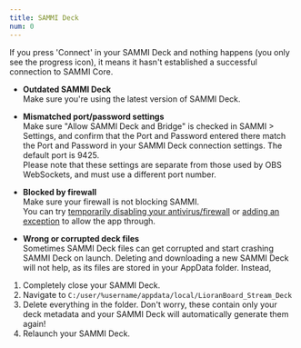 ```yaml
---
title: SAMMI Deck
num: 0
---
```


If you press 'Connect' in your SAMMI Deck and nothing happens (you only see the progress icon), it means it hasn't established a successful connection to SAMMI Core.

- **Outdated SAMMI Deck**\
Make sure you're using the latest version of SAMMI Deck. 

- **Mismatched port/password settings**\
Make sure "Allow SAMMI Deck and Bridge" is checked in SAMMI > Settings, and confirm that the Port and Password entered there match the Port and Password in your SAMMI Deck connection settings. The default port is 9425.\
Please note that these settings are separate from those used by OBS WebSockets, and must use a different port number.

- **Blocked by firewall**\
Make sure your firewall is not blocking SAMMI.\
You can try [temporarily disabling your antivirus/firewall](https://support.microsoft.com/en-us/windows/turn-off-defender-antivirus-protection-in-windows-security-99e6004f-c54c-8509-773c-a4d776b77960) or [adding an exception](https://support.microsoft.com/en-us/windows/add-an-exclusion-to-windows-security-811816c0-4dfd-af4a-47e4-c301afe13b26) to allow the app through.

- **Wrong or corrupted deck files**\
Sometimes SAMMI Deck files can get corrupted and start crashing SAMMI Deck on launch. Deleting and downloading a new SAMMI Deck will not help, as its files are stored in your AppData folder. Instead,
1. Completely close your SAMMI Deck.
2. Navigate to `C:/user/%username/appdata/local/LioranBoard_Stream_Deck`
3. Delete everything in the folder. Don't worry, these contain only your deck metadata and your SAMMI Deck will automatically generate them again!
4. Relaunch your SAMMI Deck.
